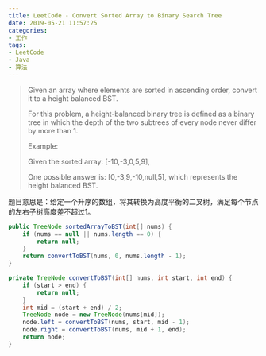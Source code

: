 ```yaml
---
title: LeetCode - Convert Sorted Array to Binary Search Tree
date: 2019-05-21 11:57:25
categories:
- 工作
tags:
- LeetCode
- Java
- 算法
---
```

> Given an array where elements are sorted in ascending order, convert it to a height balanced BST.
> 
> For this problem, a height-balanced binary tree is defined as a binary tree in which the depth of the two subtrees of every node never differ by more than 1.
> 
> Example:
> 
> Given the sorted array: [-10,-3,0,5,9],
> 
> One possible answer is: [0,-3,9,-10,null,5], which represents the height balanced BST.

题目意思是：给定一个升序的数组，将其转换为高度平衡的二叉树，满足每个节点的左右子树高度差不超过1。

```java
public TreeNode sortedArrayToBST(int[] nums) {
    if (nums == null || nums.length == 0) {
        return null;
    }
    return convertToBST(nums, 0, nums.length - 1);
}

private TreeNode convertToBST(int[] nums, int start, int end) {
    if (start > end) {
        return null;
    }
    int mid = (start + end) / 2;
    TreeNode node = new TreeNode(nums[mid]);
    node.left = convertToBST(nums, start, mid - 1);
    node.right = convertToBST(nums, mid + 1, end);
    return node;
}
```